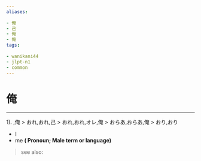 ```yaml
---
aliases:
    
- 俺
- 己
- 俺
- 俺
tags:
    
- wanikani44
- jlpt-n1
- common
---
```


# 俺
---
1).
,俺 > おれ,おれ,己 > おれ,おれ,オレ,俺 > おらあ,おらあ,俺 > おり,おり

- I
- me
**( Pronoun; Male term or language)**
> see also: 
            